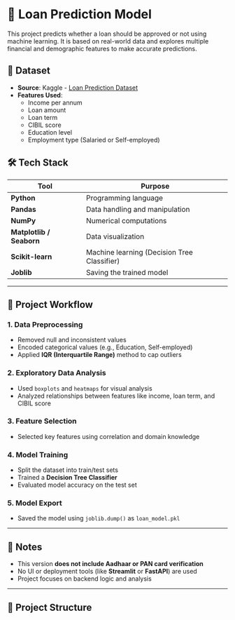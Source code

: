 # 🏦 Loan Prediction Model

This project predicts whether a loan should be approved or not using machine learning. It is based on real-world data and explores multiple financial and demographic features to make accurate predictions.

## 📂 Dataset

- **Source**: Kaggle - [Loan Prediction Dataset](https://www.kaggle.com/)
- **Features Used**:
  - Income per annum
  - Loan amount
  - Loan term
  - CIBIL score
  - Education level
  - Employment type (Salaried or Self-employed)

## 🛠️ Tech Stack

| Tool | Purpose |
|------|---------|
| **Python** | Programming language |
| **Pandas** | Data handling and manipulation |
| **NumPy** | Numerical computations |
| **Matplotlib / Seaborn** | Data visualization |
| **Scikit-learn** | Machine learning (Decision Tree Classifier) |
| **Joblib** | Saving the trained model |

---

## 🔄 Project Workflow

### 1. Data Preprocessing
- Removed null and inconsistent values
- Encoded categorical values (e.g., Education, Self-employed)
- Applied **IQR (Interquartile Range)** method to cap outliers

### 2. Exploratory Data Analysis
- Used `boxplots` and `heatmaps` for visual analysis
- Analyzed relationships between features like income, loan term, and CIBIL score

### 3. Feature Selection
- Selected key features using correlation and domain knowledge

### 4. Model Training
- Split the dataset into train/test sets
- Trained a **Decision Tree Classifier**
- Evaluated model accuracy on the test set

### 5. Model Export
- Saved the model using `joblib.dump()` as `loan_model.pkl`

---

## 📌 Notes

- This version **does not include Aadhaar or PAN card verification**
- No UI or deployment tools (like **Streamlit** or **FastAPI**) are used
- Project focuses on backend logic and analysis

---

## 📁 Project Structure

